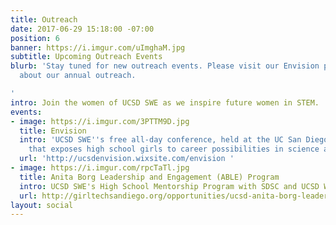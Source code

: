 ```yaml
---
title: Outreach
date: 2017-06-29 15:18:00 -07:00
position: 6
banner: https://i.imgur.com/uImghaM.jpg
subtitle: Upcoming Outreach Events
blurb: 'Stay tuned for new outreach events. Please visit our Envision page to learn
  about our annual outreach.

'
intro: Join the women of UCSD SWE as we inspire future women in STEM.
events:
- image: https://i.imgur.com/3PTTM9D.jpg
  title: Envision
  intro: 'UCSD SWE''s free all-day conference, held at the UC San Diego campus annually,
    that exposes high school girls to career possibilities in science and technology. '
  url: 'http://ucsdenvision.wixsite.com/envision '
- image: https://i.imgur.com/rpcTaTl.jpg
  title: Anita Borg Leadership and Engagement (ABLE) Program
  intro: UCSD SWE's High School Mentorship Program with SDSC and UCSD WIC
  url: http://girltechsandiego.org/opportunities/ucsd-anita-borg-leadership-and-engagement-able-program/
layout: social
---
```


